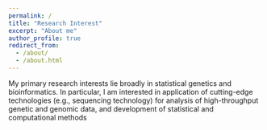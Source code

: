 ```yaml
---
permalink: /
title: "Research Interest"
excerpt: "About me"
author_profile: true
redirect_from: 
  - /about/
  - /about.html
---
```


My primary research interests lie broadly in statistical genetics and bioinformatics. In particular, I am interested in application of cutting-edge technologies (e.g., sequencing technology) for analysis of high-throughput genetic and genomic data, and development of statistical and computational methods
